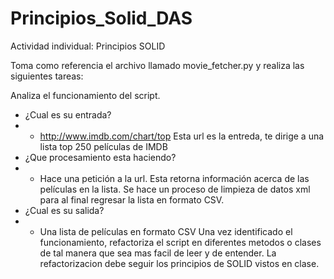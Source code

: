 # Principios_Solid_DAS
Actividad individual: Principios SOLID

Toma como referencia el archivo llamado movie_fetcher.py y realiza las siguientes tareas:

Analiza el funcionamiento del script.
- ¿Cual es su entrada?
- - http://www.imdb.com/chart/top Esta url es la entreda, te dirige a una lista top 250 películas de IMDB
- ¿Que procesamiento esta haciendo?
- - Hace una petición a la url. Esta retorna información acerca de las películas en la lista. Se hace un proceso de limpieza de datos xml para al final regresar la lista en formato CSV.
- ¿Cual es su salida?
- - Una lista de películas en formato CSV
 Una vez identificado el funcionamiento, refactoriza el script en diferentes metodos o clases de tal manera que sea mas facil de leer y de entender.
La refactorizacion debe seguir los principios de SOLID vistos en clase.

